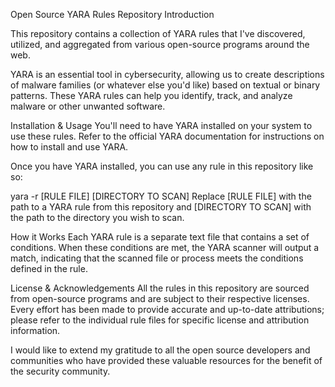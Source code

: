 Open Source YARA Rules Repository
Introduction

This repository contains a collection of YARA rules that I've discovered, utilized, and aggregated from various open-source programs around the web.

YARA is an essential tool in cybersecurity, allowing us to create descriptions of malware families (or whatever else you'd like) based on textual or binary patterns. These YARA rules can help you identify, track, and analyze malware or other unwanted software.

Installation & Usage
You'll need to have YARA installed on your system to use these rules. Refer to the official YARA documentation for instructions on how to install and use YARA.

Once you have YARA installed, you can use any rule in this repository like so:


yara -r [RULE FILE] [DIRECTORY TO SCAN]
Replace [RULE FILE] with the path to a YARA rule from this repository and [DIRECTORY TO SCAN] with the path to the directory you wish to scan.

How it Works
Each YARA rule is a separate text file that contains a set of conditions. When these conditions are met, the YARA scanner will output a match, indicating that the scanned file or process meets the conditions defined in the rule.

License & Acknowledgements
All the rules in this repository are sourced from open-source programs and are subject to their respective licenses. Every effort has been made to provide accurate and up-to-date attributions; please refer to the individual rule files for specific license and attribution information.

I would like to extend my gratitude to all the open source developers and communities who have provided these valuable resources for the benefit of the security community.
